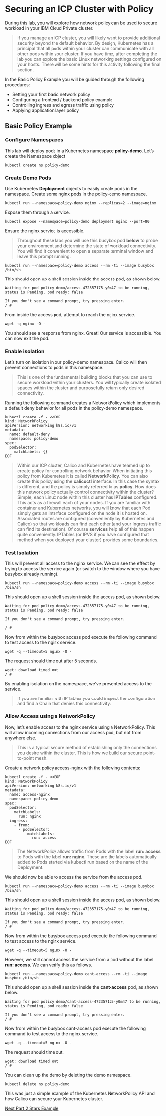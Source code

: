 # Securing an ICP Cluster with Policy

During this lab, you will explore how network policy can be used to secure workload in your IBM Cloud Private cluster.  

> If you manage an ICP cluster, you will likely want to provide additional security beyond the default behavior.  By design, Kubernetes has a principal that all pods within your cluster can communicate with all other pods within your cluster.  If you have time, after completing the lab you can explore the basic Linux networking settings configured on your hosts.  There will be some hints for this activity following the final section.

In the Basic Policy Example you will be guided through the following procedures:

* Setting your first basic network policy
* Configuring a frontend / backend policy example
* Controlling ingress and egress traffic using policy
* Applying application layer policy

## Basic Policy Example

### Configure Namespaces

This lab will deploy pods in a Kubernetes namespace **policy-demo**. Let’s create the Namespace object
```
kubectl create ns policy-demo
```

### Create Demo Pods

Use Kubernetes **Deployment** objects to easily create pods in the namespace.  Create some nginx pods in the policy-demo namespace.

```
kubectl run --namespace=policy-demo nginx --replicas=2 --image=nginx
```

Expose them through a service.

```
kubectl expose --namespace=policy-demo deployment nginx --port=80
```

Ensure the nginx service is accessible.

> Throughout these labs you will use this busybox pod **below** to probe your environment and determine the state of workload connectivity.  You will find it convenient to open a separate terminal window and leave this prompt running.

```
kubectl run --namespace=policy-demo access --rm -ti --image busybox /bin/sh
```

This should open up a shell session inside the access pod, as shown below.

```
Waiting for pod policy-demo/access-472357175-y0m47 to be running, status is Pending, pod ready: false

If you don't see a command prompt, try pressing enter.
/ #
```

From inside the access pod, attempt to reach the nginx service.

```
wget -q nginx -O -
```

You should see a response from nginx. Great! Our service is accessible. You can now exit the pod.

### Enable isolation

Let’s turn on isolation in our policy-demo namespace. Calico will then prevent connections to pods in this namespace.  

> This is one of the fundamental building blocks that you can use to secure workload within your clusters.  You will typically create isolated spaces within the cluster and purposefully return only desired connectivity.

Running the following command creates a NetworkPolicy which implements a default deny behavior for all pods in the policy-demo namespace.

```
kubectl create -f - <<EOF
kind: NetworkPolicy
apiVersion: networking.k8s.io/v1
metadata:
  name: default-deny
  namespace: policy-demo
spec:
  podSelector:
    matchLabels: {}
EOF
```

> Within our ICP cluster, Calico and Kubernetes have teamed up to create policy for controlling network behavior.  When initiating this policy from Kubernetes it is called **NetworkPolicy**.  You can also create this policy using the **calicoctl** interface.  In this case the syntax is different, and the policy is simply referred to as **policy**.  How does this network policy actually control connectivity within the cluster?  Simple, each Linux node within this cluster has **IPTables** configured.  This acts as a firewall each of your nodes.  If you are familiar with container and Kubernetes networks, you will know that each Pod simply gets an interface configured on the node it is hosted on.  Associated routes are configured (conveniently by Kubernetes and Calico) so that workloads can find each other (and your Ingress traffic can find its destination).  Of course **services** help all of this happen quite conveniently.  IPTables (or IPVS if you have configured that method when you deployed your cluster) provides some boundaries.

### Test Isolation

This will prevent all access to the nginx service. We can see the effect by trying to access the service again (or switch to the window where you have busybox already running).

```
kubectl run --namespace=policy-demo access --rm -ti --image busybox /bin/sh
```

This should open up a shell session inside the access pod, as shown below.

```
Waiting for pod policy-demo/access-472357175-y0m47 to be running, status is Pending, pod ready: false

If you don't see a command prompt, try pressing enter.

/ #
```

Now from within the busybox access pod execute the following command to test access to the nginx service.

```
wget -q --timeout=5 nginx -O -
```

The request should time out after 5 seconds.

```
wget: download timed out
/ #
```

By enabling isolation on the namespace, we’ve prevented access to the service.

> If you are familiar with IPTables you could inspect the configuration and find a Chain that denies this connectivity.

### Allow Access using a NetworkPolicy

Now, let’s enable access to the nginx service using a NetworkPolicy. This will allow incoming connections from our access pod, but not from anywhere else.

> This is a typical secure method of establishing only the connections you desire within the cluster.  This is how we build our secure point-to-point mesh.

Create a network policy access-nginx with the following contents:

```
kubectl create -f - <<EOF
kind: NetworkPolicy
apiVersion: networking.k8s.io/v1
metadata:
  name: access-nginx
  namespace: policy-demo
spec:
  podSelector:
    matchLabels:
      run: nginx
  ingress:
    - from:
      - podSelector:
          matchLabels:
            run: access
EOF
```

> The NetworkPolicy allows traffic from Pods with the label **run: access** to Pods with the label **run: nginx**. These are the labels automatically added to Pods started via kubectl run based on the name of the Deployment.

We should now be able to access the service from the access pod.

```
kubectl run --namespace=policy-demo access --rm -ti --image busybox /bin/sh
```

This should open up a shell session inside the access pod, as shown below.

```
Waiting for pod policy-demo/access-472357175-y0m47 to be running, status is Pending, pod ready: false

If you don't see a command prompt, try pressing enter.
/ #
```

Now from within the busybox access pod execute the following command to test access to the nginx service.

```
wget -q --timeout=5 nginx -O -
```

However, we still cannot access the service from a pod without the label **run: access**. We can verify this as follows.

```
kubectl run --namespace=policy-demo cant-access --rm -ti --image busybox /bin/sh
```

This should open up a shell session inside the **cant-access** pod, as shown below.

```
Waiting for pod policy-demo/cant-access-472357175-y0m47 to be running, status is Pending, pod ready: false

If you don't see a command prompt, try pressing enter.
/ #
```

Now from within the busybox cant-access pod execute the following command to test access to the nginx service.

```
wget -q --timeout=5 nginx -O -
```

The request should time out.

```
wget: download timed out
/ #
```

You can clean up the demo by deleting the demo namespace.

```
kubectl delete ns policy-demo
```

This was just a simple example of the Kubernetes NetworkPolicy API and how Calico can secure your Kubernetes cluster.

[Next Part 2 Stars Example](.//part-2-stars-example.md)
